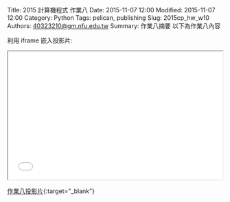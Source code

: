 Title: 2015 計算機程式 作業八
Date: 2015-11-07 12:00
Modified: 2015-11-07 12:00
Category: Python
Tags: pelican, publishing
Slug: 2015cp_hw_w10
Authors: 40323210@gm.nfu.edu.tw
Summary: 作業八摘要
以下為作業八內容

利用 iframe 嵌入投影片:

<iframe src="40323210_cp_w10.html" width="500" height="300"></iframe>

[作業八投影片](simplest10.html){:target="_blank"}


